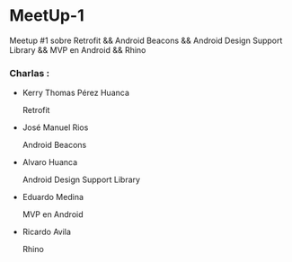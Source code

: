 # MeetUp-1
Meetup #1  sobre Retrofit && Android Beacons && Android Design Support Library && MVP en Android && Rhino


### Charlas :

- Kerry Thomas Pérez Huanca

  Retrofit  [](https://github.com/kerpie/LibrariesBattle)
  
- José Manuel Rios

  Android Beacons [](https://github.com/necritos/BeaconApp)
  
- Alvaro Huanca

  Android Design Support Library [](https://github.com/AlvarDev)
  
- Eduardo Medina

  MVP en Android [](https://github.com/emedinaa/android-mvp)

- Ricardo Avila 

  Rhino [](https://github.com/ricdex/CharlaAndroid201508)
